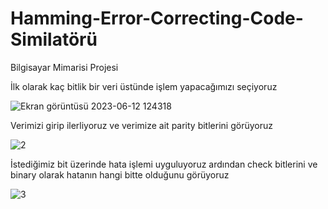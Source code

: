 # Hamming-Error-Correcting-Code-Similatörü
Bilgisayar Mimarisi Projesi

İlk olarak kaç bitlik bir veri üstünde işlem yapacağımızı seçiyoruz

![Ekran görüntüsü 2023-06-12 124318](https://github.com/OnurYazkili/Hamming-Error-Correcting-Code-Simulatoru/assets/75482661/f8d00786-cf4b-48a7-a9e2-a461e08da847)

Verimizi girip ilerliyoruz ve verimize ait parity bitlerini görüyoruz

![2](https://github.com/OnurYazkili/Hamming-Error-Correcting-Code-Simulatoru/assets/75482661/6cb37f77-887b-43f0-a85c-031d13383d6f)

İstediğimiz bit üzerinde hata işlemi uyguluyoruz ardından check bitlerini ve binary olarak hatanın hangi bitte olduğunu görüyoruz

![3](https://github.com/OnurYazkili/Hamming-Error-Correcting-Code-Simulatoru/assets/75482661/ec34bf01-22c1-4902-8273-497148992ae4)
